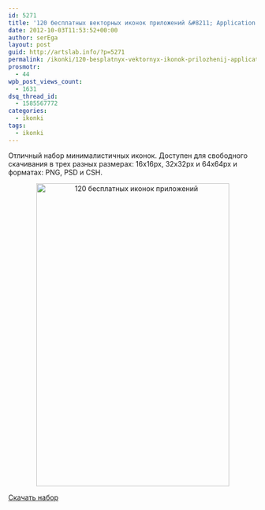 ```yaml
---
id: 5271
title: '120 бесплатных векторных иконок приложений &#8211; Application Icon Set'
date: 2012-10-03T11:53:52+00:00
author: serEga
layout: post
guid: http://artslab.info/?p=5271
permalink: /ikonki/120-besplatnyx-vektornyx-ikonok-prilozhenij-application-icon-set/
prosmotr:
  - 44
wpb_post_views_count:
  - 1631
dsq_thread_id:
  - 1585567772
categories:
  - ikonki
tags:
  - ikonki
---
```

Отличный набор минималистичных иконок. Доступен для свободного скачивания в трех разных размерах: 16x16px, 32x32px и 64x64px и форматах: PNG, PSD и CSH.

<center>
  <img src="{{site.img_cdn}}/besplatnii_ikonki_prilozhenii.jpg" alt="120 бесплатных иконок приложений" title="besplatnii_ikonki_prilozhenii" width="391" height="614" class="aligncenter size-full wp-image-5282" srcset="{{site.img_cdn}}/besplatnii_ikonki_prilozhenii.jpg 391w, {{site.img_cdn}}/besplatnii_ikonki_prilozhenii-191x300.jpg 191w" sizes="(max-width: 391px) 100vw, 391px" />
</center>

[Скачать набор](http://tympanus.net/codrops/2012/10/02/freebie-application-icon-set-png-psd-csh/)
